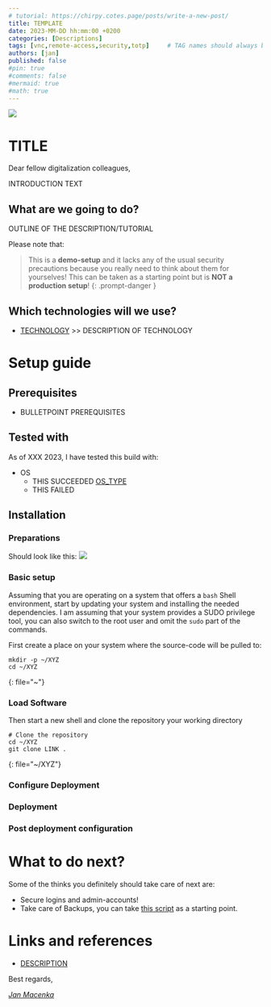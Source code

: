 ```yaml
---
# tutorial: https://chirpy.cotes.page/posts/write-a-new-post/
title: TEMPLATE
date: 2023-MM-DD hh:mm:00 +0200
categories: [Descriptions]
tags: [vnc,remote-access,security,totp]     # TAG names should always be lowercase
authors: [jan]
published: false
#pin: true
#comments: false
#mermaid: true
#math: true
---
```


![](URL_TO_BANNER)

# TITLE

Dear fellow digitalization colleagues,

INTRODUCTION TEXT

## What are we going to do?

OUTLINE OF THE DESCRIPTION/TUTORIAL

<!-- <style>
.responsive-wrap iframe{ max-width: 100%;}
</style>
<div class="responsive-wrap">
<iframe src="https://docs.google.com/presentation/d/e/2PACX-1vRNVSovbgHTohUFMsTmB-OroEyt9rg9oMMiyY_W_X6sJM1ZMNPBVd9kdJb7a66l7V--Iiw4kPHUmeYx/embed?start=false&loop=true&delayms=60000" frameborder="0" width="960" height="569" allowfullscreen="true" mozallowfullscreen="true" webkitallowfullscreen="true"></iframe>
</div> -->

Please note that:

> This is a **demo-setup** and it lacks any of the usual security precautions because you really need to think about them for yourselves! This can be taken as a starting point but is **NOT a production setup**!
{: .prompt-danger }

## Which technologies will we use?
* [TECHNOLOGY](LINK) >> DESCRIPTION OF TECHNOLOGY

# Setup guide

## Prerequisites

* BULLETPOINT PREREQUISITES

## Tested with

As of XXX 2023, I have tested this build with:
* OS
    * <i class="fa fa-check" aria-hidden="true"></i> THIS SUCCEEDED [OS_TYPE](LINK)
    * <i class="fa fa-exclamation-triangle" aria-hidden="true"></i> THIS FAILED

## Installation

### Preparations

Should look like this:
![](/assets/img/screenshots/XYZ.png)

### Basic setup

Assuming that you are operating on a system that offers a `bash` Shell environment, start by updating your system and installing the needed dependencies. I am assuming that your system provides a SUDO privilege tool, you can also switch to the root user and omit the `sudo` part of the commands.

First create a place on your system where the source-code will be pulled to:

```shell
mkdir -p ~/XYZ
cd ~/XYZ
```
{: file="~"}

### Load Software

Then start a new shell and clone the repository your working directory

```shell
# Clone the repository
cd ~/XYZ
git clone LINK .
```
{: file="~/XYZ"}

### Configure Deployment

### Deployment

### Post deployment configuration

# What to do next?

Some of the thinks you definitely should take care of next are:

* Secure logins and admin-accounts!
* Take care of Backups, you can take [this script](https://git.macenka.de/jan/netbox-docker-with-backup/src/branch/release/backup_netbox_data_folders.sh) as a starting point.


# Links and references
- [DESCRIPTION](LINK)

Best regards,

[_Jan Macenka_](https://www.macenka.de)